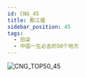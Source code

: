 ```yaml
---
id: CNG_45
title: 都江堰
sidebar_position: 45
tags:
  - 拾柒
  - 中国一生必去的50个地方
---
```

![CNG_TOP50_45](/img/love/CNG_TOP50/45.jpeg)
